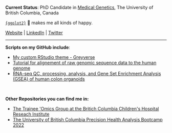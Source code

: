 **Current Status**: PhD Candidate in [Medical Genetics](https://medgen.med.ubc.ca/), The University of British Columbia, Canada  

[`{ggplot2}`](https://r-graph-gallery.com/ggplot2-package.html) 🎨 makes me all kinds of happy. 

[Website](https://nikita-telkar.github.io/) | [LinkedIn](https://www.linkedin.com/in/nikitatelkar/) | [Twitter](https://twitter.com/nikita_telkar) 

*** 

**Scripts on my GitHub include**:  

- [My custom RStudio theme - Greyverse](https://github.com/nikita-telkar/Projects/tree/master/Greyverse_RStudio_Theme)  
- [Tutorial for alignement of raw genomic sequence data to the human genome](https://github.com/nikita-telkar/Projects/tree/master/RNA-seq%20-%20FASTQ%20to%20Expression%20Counts) 
- [RNA-seq QC, processing, analysis, and Gene Set Enrichment Analysis (GSEA) of human colon organoids](https://github.com/nikita-telkar/Projects/tree/master/GSEA%20of%20Human%20Colonic%20Organoids)  

<br>

**Other Repositories you can find me in:**  
- [The Trainee 'Omics Group at the Britich Columbia Children's Hospital Reseach Institute](https://github.com/BCCHR-trainee-omics-group/StudyGroup)  
- [The University of British Columbia Precision Health Analysis Bootcamp 2022](https://github.com/Phillip-a-richmond/PrecisionHealthVirtualEnvironment/tree/main/Workshops)  
